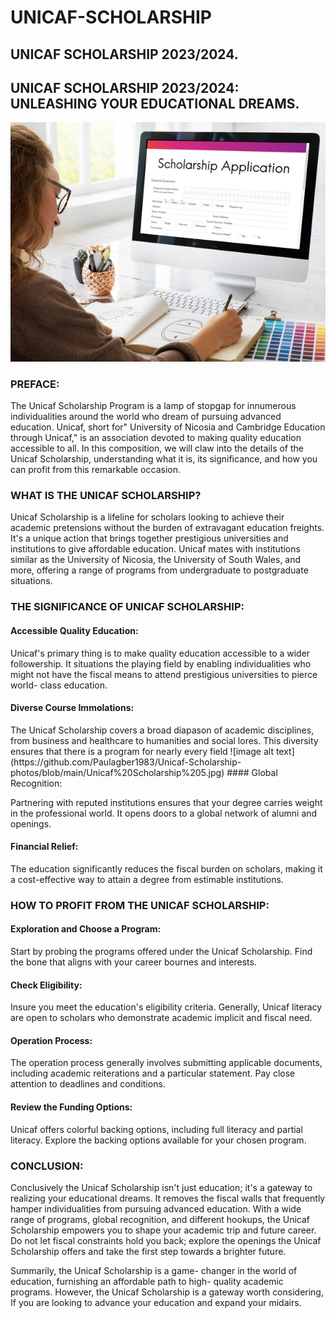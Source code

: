 # UNICAF-SCHOLARSHIP
## UNICAF SCHOLARSHIP 2023/2024.

## UNICAF SCHOLARSHIP 2023/2024: UNLEASHING YOUR EDUCATIONAL DREAMS. 
![image alt text](
https://github.com/Paulagber1983/Unicaf-Scholarship-photos/blob/main/Unicaf%20Scholarship%206.jpg)
### PREFACE:   

<p>The Unicaf Scholarship Program is a  lamp of stopgap for  innumerous  individualities around the world who dream of pursuing advanced education. Unicaf, short for" University of Nicosia and Cambridge Education through Unicaf," is an association  devoted to making quality education accessible to all. In this composition, we will claw into the details of the Unicaf Scholarship, understanding what it is, its significance, and how you can  profit from this remarkable  occasion.</p>   

### WHAT IS THE UNICAF SCHOLARSHIP?

<p>Unicaf Scholarship is a lifeline for  scholars looking to achieve their academic  pretensions without the burden of  extravagant education  freights. It's a unique action that brings together prestigious universities and institutions to  give affordable education. Unicaf  mates with institutions  similar as the University of Nicosia, the University of South Wales, and more, offering a range of programs from undergraduate to postgraduate  situations.</p>   

### THE SIGNIFICANCE OF UNICAF SCHOLARSHIP:

#### Accessible Quality Education:
<p>Unicaf's primary  thing is to make quality education accessible to a wider  followership. It  situations the playing field by enabling  individualities who might not have the  fiscal means to attend prestigious universities to  pierce world- class education.</p>  

#### Diverse Course Immolations:
<p>The Unicaf Scholarship covers a broad diapason of academic disciplines, from business and healthcare to humanities and social  lores. This diversity ensures that there is a program for  nearly every field 
  ![image alt text](https://github.com/Paulagber1983/Unicaf-Scholarship-photos/blob/main/Unicaf%20Scholarship%205.jpg)
#### Global Recognition:
<p>Partnering with  reputed institutions ensures that your degree carries weight in the professional world. It opens doors to a global network of alumni and  openings.</p> 

#### Financial Relief: 
<p>The education significantly reduces the  fiscal burden on  scholars, making it a cost-effective way to attain a degree from  estimable institutions.</p>   

### HOW TO  PROFIT FROM THE UNICAF SCHOLARSHIP: 

#### Exploration and Choose a Program:
<p>Start by  probing the programs offered under the Unicaf Scholarship. Find the bone that aligns with your career  bournes  and interests.</p>   

#### Check Eligibility:
<p>Insure you meet the education's eligibility criteria. Generally, Unicaf literacy are open to  scholars who demonstrate academic implicit and  fiscal need.</p>   

#### Operation Process:
<p>The  operation process  generally involves submitting applicable documents, including academic reiterations and a  particular statement. Pay close attention to deadlines and conditions.</p>   

#### Review the Funding Options:
Unicaf offers  colorful backing options, including full  literacy and partial  literacy. Explore the backing options available for your chosen program.   

### CONCLUSION:   

<p>Conclusively the Unicaf Scholarship isn't just education; it's a gateway to realizing your educational dreams. It removes the  fiscal  walls that  frequently  hamper  individualities from pursuing advanced education.
With a wide range of programs, global recognition, and different  hookups, the Unicaf Scholarship empowers you to shape your academic  trip and future career. Do not let  fiscal constraints hold you back; explore the  openings the Unicaf Scholarship offers and take the first step towards a brighter future.</p> 
<p>Summarily, the Unicaf Scholarship is a game- changer in the world of education,  furnishing an affordable path to high- quality academic programs. However, the Unicaf Scholarship is a gateway worth considering, If you are looking to advance your education and expand your midairs.</p>
